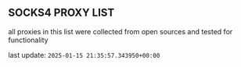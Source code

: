## SOCKS4 PROXY LIST

all proxies in this list were collected from open sources and tested for functionality

last update: `2025-01-15 21:35:57.343950+00:00`